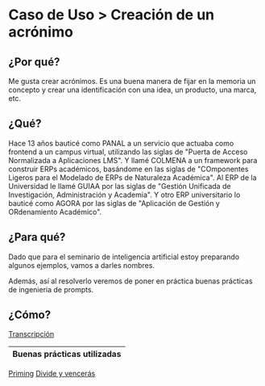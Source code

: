 # Caso de Uso > Creación de un acrónimo

## ¿Por qué?

Me gusta crear acrónimos. Es una buena manera de fijar en la memoria un concepto y crear una identificación con una idea, un producto, una marca, etc.

## ¿Qué?

Hace 13 años bauticé como PANAL a un servicio que actuaba como frontend a un campus virtual, utilizando las siglas de "Puerta de Acceso Normalizada a Aplicaciones LMS". Y llamé COLMENA a un framework para construir ERPs académicos, basándome en las siglas de "COmponentes Ligeros para el Modelado de ERPs de Naturaleza Académica". Al ERP de la Universidad le llamé GUIAA por las siglas de "Gestión Unificada de Investigación, Administración y Academia". Y otro ERP universitario lo bauticé como AGORA por las siglas de "Aplicación de Gestión y ORdenamiento Académico".

## ¿Para qué?

Dado que para el seminario de inteligencia artificial estoy preparando algunos ejemplos, vamos a darles nombres.

Además, así al resolverlo veremos de poner en práctica buenas prácticas de ingenieria de prompts. 

## ¿Cómo?

[Transcripción](https://chat.openai.com/share/57e396ef-1732-4321-94c8-a143267c0b01)

|Buenas prácticas utilizadas|
|-|
[Priming](ingenieriaDePrompts.priming.md)
[Divide y vencerás](ingenieriaDePrompts.divideVenceras.md)


